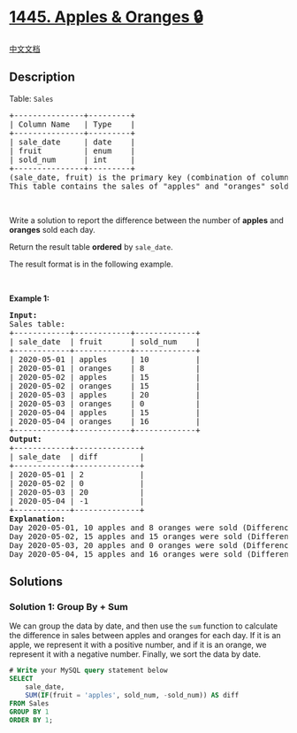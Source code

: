 # [1445. Apples & Oranges 🔒](https://leetcode.com/problems/apples-oranges)

[中文文档](/solution/1400-1499/1445.Apples%20%26%20Oranges/README.md)

<!-- tags:Database -->

<!-- difficulty:Medium -->

## Description

<p>Table: <code>Sales</code></p>

<pre>
+---------------+---------+
| Column Name   | Type    |
+---------------+---------+
| sale_date     | date    |
| fruit         | enum    | 
| sold_num      | int     | 
+---------------+---------+
(sale_date, fruit) is the primary key (combination of columns with unique values) of this table.
This table contains the sales of &quot;apples&quot; and &quot;oranges&quot; sold each day.
</pre>

<p>&nbsp;</p>

<p>Write a solution to report the difference between the number of <strong>apples</strong> and <strong>oranges</strong> sold each day.</p>

<p>Return the result table <strong>ordered</strong> by <code>sale_date</code>.</p>

<p>The result format is in the following example.</p>

<p>&nbsp;</p>
<p><strong class="example">Example 1:</strong></p>

<pre>
<strong>Input:</strong> 
Sales table:
+------------+------------+-------------+
| sale_date  | fruit      | sold_num    |
+------------+------------+-------------+
| 2020-05-01 | apples     | 10          |
| 2020-05-01 | oranges    | 8           |
| 2020-05-02 | apples     | 15          |
| 2020-05-02 | oranges    | 15          |
| 2020-05-03 | apples     | 20          |
| 2020-05-03 | oranges    | 0           |
| 2020-05-04 | apples     | 15          |
| 2020-05-04 | oranges    | 16          |
+------------+------------+-------------+
<strong>Output:</strong> 
+------------+--------------+
| sale_date  | diff         |
+------------+--------------+
| 2020-05-01 | 2            |
| 2020-05-02 | 0            |
| 2020-05-03 | 20           |
| 2020-05-04 | -1           |
+------------+--------------+
<strong>Explanation:</strong> 
Day 2020-05-01, 10 apples and 8 oranges were sold (Difference  10 - 8 = 2).
Day 2020-05-02, 15 apples and 15 oranges were sold (Difference 15 - 15 = 0).
Day 2020-05-03, 20 apples and 0 oranges were sold (Difference 20 - 0 = 20).
Day 2020-05-04, 15 apples and 16 oranges were sold (Difference 15 - 16 = -1).
</pre>

## Solutions

### Solution 1: Group By + Sum

We can group the data by date, and then use the `sum` function to calculate the difference in sales between apples and oranges for each day. If it is an apple, we represent it with a positive number, and if it is an orange, we represent it with a negative number. Finally, we sort the data by date.

<!-- tabs:start -->

```sql
# Write your MySQL query statement below
SELECT
    sale_date,
    SUM(IF(fruit = 'apples', sold_num, -sold_num)) AS diff
FROM Sales
GROUP BY 1
ORDER BY 1;
```

<!-- tabs:end -->

<!-- end -->
